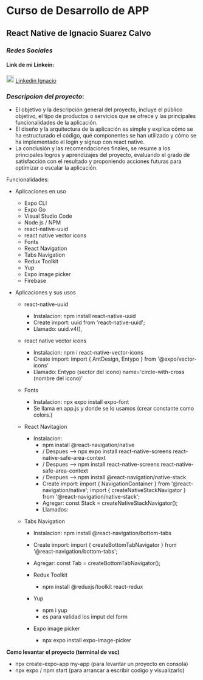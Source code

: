 # Curso de Desarrollo de APP
## React Native de Ignacio Suarez Calvo

### *Redes Sociales*

#### Link de mi Linkein: 
<img src="https://www.pinpng.com/pngs/m/53-533768_linkedin-logo-hd-png-download.png" width=20> [Linkedin Ignacio](https://www.linkedin.com/in/ifsuarez/)

### *Descripcion del proyecto*:

* El objetivo y la descripción general del proyecto, incluye el público objetivo, el tipo de productos o servicios que se ofrece y las principales funcionalidades de la aplicación.
* El diseño y la arquitectura de la aplicación es simple y explica cómo se ha estructurado el código, qué componentes se han utilizado y cómo se ha implementado el login y signup con react native.
* La conclusión y las recomendaciones finales, se resume a los principales logros y aprendizajes del proyecto, evaluando el grado de satisfacción con el resultado y proponiendo acciones futuras para optimizar o escalar la aplicación.


Funcionalidades:

* Aplicaciones en uso

  * Expo CLI 
  * Expo Go
  * Visual Studio Code
  * Node js / NPM
  * react-native-uuid 
  * react native vector icons
  * Fonts
  * React Navigation
  * Tabs Navigation
  * Redux Toolkit
  * Yup
  * Expo image picker
  * Firebase


* Aplicaciones y sus usos
  
  * react-native-uuid
    * Instalacion: npm install react-native-uuid
    * Create import: uuid from 'react-native-uuid';
    * Llamado: uuid.v4(),
  
  * react native vector icons
    * Instalacion: npm i react-native-vector-icons
    * Create import: import { AntDesign, Entypo } from '@expo/vector-icons'
    * Llamado: Entypo (sector del icono) name='circle-with-cross (nombre del icono)' 

  * Fonts
    * Instalacion: npx expo install expo-font
    * Se llama en app.js y donde se lo usamos (crear constante como colors.)

  * React Navitagion
    * Instalacion: 
      * npm install @react-navigation/native  
      * / Despues --> npx expo install react-native-screens react-native-safe-area-context 
      * / Despues --> npm install react-native-screens react-native-safe-area-context
      * / Despues --> npm install @react-navigation/native-stack
      * Create import: import { NavigationContainer } from '@react-navigation/native'; import { createNativeStackNavigator } from '@react-navigation/native-stack';
      * Agregar: const Stack = createNativeStackNavigator();
      * Llamados: <!-- <NavigationContainer>{/* Rest of your app code */}</NavigationContainer>  <Stack.Screen name="Details" component={DetailsScreen} / --> 

  * Tabs Navigation
    * Instalacion: npm install @react-navigation/bottom-tabs
    * Create import: import { createBottomTabNavigator } from '@react-navigation/bottom-tabs';
    * Agregar: const Tab = createBottomTabNavigator();

    * Redux Toolkit
      * npm install @reduxjs/toolkit react-redux

    * Yup
      * npm i yup
      * es para validad los imput del form

    * Expo image picker
      * npx expo install expo-image-picker

**Como levantar el proyecto (terminal de vsc)**
  * npx create-expo-app my-app (para levantar un proyecto en consola)
  * npx expo / npm start (para arrancar a escribir codigo y visualizarlo)

